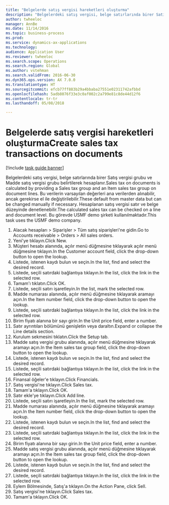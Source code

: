 ```yaml
--- 
title: "Belgelerde satış vergisi hareketleri oluşturma"
description: "Belgelerdeki satış vergisi, belge satırlarında birer Satış vergisi grubu ve Madde satış vergisi grubu belirtilerek hesaplanır."
author: twheeloc
manager: AnnBe
ms.date: 11/14/2016
ms.topic: business-process
ms.prod: 
ms.service: dynamics-ax-applications
ms.technology: 
audience: Application User
ms.reviewer: twheeloc
ms.search.scope: Operations
ms.search.region: Global
ms.author: vstehman
ms.search.validFrom: 2016-06-30
ms.dyn365.ops.version: AX 7.0.0
ms.translationtype: HT
ms.sourcegitcommit: efcb77ff883b29a4bbaba27551e02311742afbbd
ms.openlocfilehash: 5adb8076f33e3c0af002c2a799e81c8de44d12f6
ms.contentlocale: tr-tr
ms.lasthandoff: 05/08/2018

---
```

# <a name="create-sales-tax-transactions-on-documents"></a><span data-ttu-id="fc9e3-103">Belgelerde satış vergisi hareketleri oluşturma</span><span class="sxs-lookup"><span data-stu-id="fc9e3-103">Create sales tax transactions on documents</span></span>

[!include [task guide banner](../../includes/task-guide-banner.md)]

<span data-ttu-id="fc9e3-104">Belgelerdeki satış vergisi, belge satırlarında birer Satış vergisi grubu ve Madde satış vergisi grubu belirtilerek hesaplanır.</span><span class="sxs-lookup"><span data-stu-id="fc9e3-104">Sales tax on documents is calculated by providing a Sales tax group and an Item sales tax group on document lines.</span></span> <span data-ttu-id="fc9e3-105">Bu verilerin varsayılan değerleri ana verilerden alınabilir, ancak gerekirse el ile değiştirilebilir.</span><span class="sxs-lookup"><span data-stu-id="fc9e3-105">These default from master data but can be changed manually if necessary.</span></span> <span data-ttu-id="fc9e3-106">Hesaplanan satış vergisi satır ve belge düzeyinde denetlenebilir.</span><span class="sxs-lookup"><span data-stu-id="fc9e3-106">The calculated sales tax can be checked on a line and document level.</span></span> <span data-ttu-id="fc9e3-107">Bu görevde USMF demo şirketi kullanılmaktadır.</span><span class="sxs-lookup"><span data-stu-id="fc9e3-107">This task uses the USMF demo company.</span></span>

1. <span data-ttu-id="fc9e3-108">Alacak hesapları > Siparişler > Tüm satış siparişleri'ne gidin.</span><span class="sxs-lookup"><span data-stu-id="fc9e3-108">Go to Accounts receivable > Orders > All sales orders.</span></span>
2. <span data-ttu-id="fc9e3-109">Yeni'ye tıklayın.</span><span class="sxs-lookup"><span data-stu-id="fc9e3-109">Click New.</span></span>
3. <span data-ttu-id="fc9e3-110">Müşteri hesabı alanında, açılır menü düğmesine tıklayarak açılır menü düğmesine tıklayın.</span><span class="sxs-lookup"><span data-stu-id="fc9e3-110">In the Customer account field, click the drop-down button to open the lookup.</span></span>
4. <span data-ttu-id="fc9e3-111">Listede, istenen kaydı bulun ve seçin.</span><span class="sxs-lookup"><span data-stu-id="fc9e3-111">In the list, find and select the desired record.</span></span>
5. <span data-ttu-id="fc9e3-112">Listede, seçili satırdaki bağlantıya tıklayın.</span><span class="sxs-lookup"><span data-stu-id="fc9e3-112">In the list, click the link in the selected row.</span></span>
6. <span data-ttu-id="fc9e3-113">Tamam'ı tıklatın.</span><span class="sxs-lookup"><span data-stu-id="fc9e3-113">Click OK.</span></span>
7. <span data-ttu-id="fc9e3-114">Listede, seçili satırı işaretleyin.</span><span class="sxs-lookup"><span data-stu-id="fc9e3-114">In the list, mark the selected row.</span></span>
8. <span data-ttu-id="fc9e3-115">Madde numarası alanında, açılır menü düğmesine tıklayarak aramayı açın.</span><span class="sxs-lookup"><span data-stu-id="fc9e3-115">In the Item number field, click the drop-down button to open the lookup.</span></span>
9. <span data-ttu-id="fc9e3-116">Listede, seçili satırdaki bağlantıya tıklayın.</span><span class="sxs-lookup"><span data-stu-id="fc9e3-116">In the list, click the link in the selected row.</span></span>
10. <span data-ttu-id="fc9e3-117">Birim fiyatı alanına bir sayı girin.</span><span class="sxs-lookup"><span data-stu-id="fc9e3-117">In the Unit price field, enter a number.</span></span>
11. <span data-ttu-id="fc9e3-118">Satır ayrıntıları bölümünü genişletin veya daraltın.</span><span class="sxs-lookup"><span data-stu-id="fc9e3-118">Expand or collapse the Line details section.</span></span>
12. <span data-ttu-id="fc9e3-119">Kurulum sekmesini tıklatın.</span><span class="sxs-lookup"><span data-stu-id="fc9e3-119">Click the Setup tab.</span></span>
13. <span data-ttu-id="fc9e3-120">Madde satış vergisi grubu alanında, açılır menü düğmesine tıklayarak aramayı açın.</span><span class="sxs-lookup"><span data-stu-id="fc9e3-120">In the Item sales tax group field, click the drop-down button to open the lookup.</span></span>
14. <span data-ttu-id="fc9e3-121">Listede, istenen kaydı bulun ve seçin.</span><span class="sxs-lookup"><span data-stu-id="fc9e3-121">In the list, find and select the desired record.</span></span>
15. <span data-ttu-id="fc9e3-122">Listede, seçili satırdaki bağlantıya tıklayın.</span><span class="sxs-lookup"><span data-stu-id="fc9e3-122">In the list, click the link in the selected row.</span></span>
16. <span data-ttu-id="fc9e3-123">Finansal öğeler'e tıklayın.</span><span class="sxs-lookup"><span data-stu-id="fc9e3-123">Click Financials.</span></span>
17. <span data-ttu-id="fc9e3-124">Satış vergisi'ne tıklayın.</span><span class="sxs-lookup"><span data-stu-id="fc9e3-124">Click Sales tax.</span></span>
18. <span data-ttu-id="fc9e3-125">Tamam'a tıklayın.</span><span class="sxs-lookup"><span data-stu-id="fc9e3-125">Click OK.</span></span>
19. <span data-ttu-id="fc9e3-126">Satır ekle'ye tıklayın.</span><span class="sxs-lookup"><span data-stu-id="fc9e3-126">Click Add line.</span></span>
20. <span data-ttu-id="fc9e3-127">Listede, seçili satırı işaretleyin.</span><span class="sxs-lookup"><span data-stu-id="fc9e3-127">In the list, mark the selected row.</span></span>
21. <span data-ttu-id="fc9e3-128">Madde numarası alanında, açılır menü düğmesine tıklayarak aramayı açın.</span><span class="sxs-lookup"><span data-stu-id="fc9e3-128">In the Item number field, click the drop-down button to open the lookup.</span></span>
22. <span data-ttu-id="fc9e3-129">Listede, istenen kaydı bulun ve seçin.</span><span class="sxs-lookup"><span data-stu-id="fc9e3-129">In the list, find and select the desired record.</span></span>
23. <span data-ttu-id="fc9e3-130">Listede, seçili satırdaki bağlantıya tıklayın.</span><span class="sxs-lookup"><span data-stu-id="fc9e3-130">In the list, click the link in the selected row.</span></span>
24. <span data-ttu-id="fc9e3-131">Birim fiyatı alanına bir sayı girin.</span><span class="sxs-lookup"><span data-stu-id="fc9e3-131">In the Unit price field, enter a number.</span></span>
25. <span data-ttu-id="fc9e3-132">Madde satış vergisi grubu alanında, açılır menü düğmesine tıklayarak aramayı açın.</span><span class="sxs-lookup"><span data-stu-id="fc9e3-132">In the Item sales tax group field, click the drop-down button to open the lookup.</span></span>
26. <span data-ttu-id="fc9e3-133">Listede, istenen kaydı bulun ve seçin.</span><span class="sxs-lookup"><span data-stu-id="fc9e3-133">In the list, find and select the desired record.</span></span>
27. <span data-ttu-id="fc9e3-134">Listede, seçili satırdaki bağlantıya tıklayın.</span><span class="sxs-lookup"><span data-stu-id="fc9e3-134">In the list, click the link in the selected row.</span></span>
28. <span data-ttu-id="fc9e3-135">Eylem Bölmesinde, Satış'a tıklayın.</span><span class="sxs-lookup"><span data-stu-id="fc9e3-135">On the Action Pane, click Sell.</span></span>
29. <span data-ttu-id="fc9e3-136">Satış vergisi'ne tıklayın.</span><span class="sxs-lookup"><span data-stu-id="fc9e3-136">Click Sales tax.</span></span>
30. <span data-ttu-id="fc9e3-137">Tamam'a tıklayın.</span><span class="sxs-lookup"><span data-stu-id="fc9e3-137">Click OK.</span></span>


